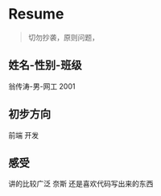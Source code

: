 # Resume

> 切勿抄袭，原则问题，

## 姓名-性别-班级
翁传涛-男-网工 2001

## 初步方向

前端  开发

## 感受
讲的比较广泛  奈斯   还是喜欢代码写出来的东西
